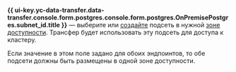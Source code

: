 **{{ ui-key.yc-data-transfer.data-transfer.console.form.postgres.console.form.postgres.OnPremisePostgres.subnet_id.title }}** — выберите или [создайте](../../../../../vpc/operations/subnet-create.md) подсеть в нужной [зоне доступности](../../../../../overview/concepts/geo-scope.md). Трансфер будет использовать эту подсеть для доступа к кластеру.

Если значение в этом поле задано для обоих эндпоинтов, то обе подсети должны быть размещены в одной зоне доступности.
